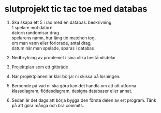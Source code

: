 # slutprojekt tic tac toe med databas

1. Ska skapa ett 5 i rad med en databas.
beskrivning:   
1 spelare mot datorn  
datorn randomisar drag  
spelarens namn, hur lång tid matchen tog,   
om man vann eller förlorade, antal drag,    
datum när man spelade, sparas i databas  


1. Nedbrytning av problemet i sina olika beståndsdelar 

1. Projektplan som ett gitbräde 

1. När projektplanen är klar börjar ni skissa på lösningen.

1. Beroende på vad ni ska göra kan det handla om att att utforma klassdiagram, flödesdiagram, designa databaser eller annat.

1. Sedan är det dags att börja bygga den första delen av ert program. Tänk på att göra många och bra commits.
